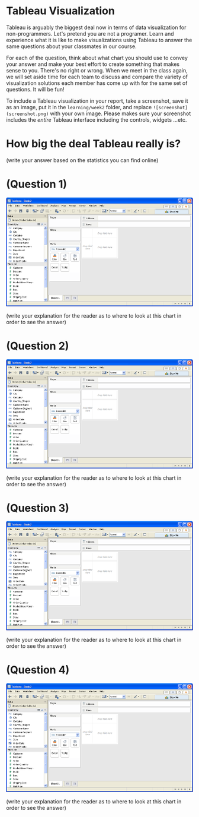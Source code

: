 # Tableau Visualization

Tableau is arguably the biggest deal now in terms of data visualization for non-programmers.
Let's pretend you are not a programer. Learn and experience what it is like to make
visualizations using Tableau to answer the same questions about your classmates in our course.

For each of the question, think about what chart you should use to convey your answer and
make your best effort to create something that makes sense to you. There's no right
or wrong. When we meet in the class again, we will set aside time for each team to discuss
and compare the variety of visualization solutions each member has come up with for the
same set of questions. It will be fun!

To include a Tableau visualization in your report, take a screenshot, save it as an image,
put it in the `learning/week2` folder, and replace `![screenshot](screenshot.png)`  with
your own image. Please makes sure your screenshot includes the _entire_ Tableau interface
including the controls, widgets ...etc.

# How big the deal Tableau really is?

(write your answer based on the statistics you can find online)

# (Question 1)

![screenshot](screenshot.png)

(write your explanation for the reader as to where to look at this chart in order
    to see the answer)

# (Question 2)

![screenshot](screenshot.png)

(write your explanation for the reader as to where to look at this chart in order
    to see the answer)

# (Question 3)

![screenshot](screenshot.png)

(write your explanation for the reader as to where to look at this chart in order
    to see the answer)

# (Question 4)

![screenshot](screenshot.png)

(write your explanation for the reader as to where to look at this chart in order
    to see the answer)
